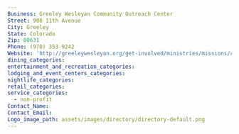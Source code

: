 ```yaml
---
Business: Greeley Wesleyan Community Outreach Center
Street: 908 11th Avenue
City: Greeley
State: Colorado
Zip: 80631
Phone: (970) 353-9242
Website: 'http://greeleywesleyan.org/get-involved/ministries/missions/community-outreach-center/'
dining_categories:
entertainment_and_recreation_categories:
lodging_and_event_centers_categories:
nightlife_categories:
retail_categories:
service_categories:
  - non-profit
Contact_Name:
Contact_Email:
Logo_image_path: assets/images/directory/directory-default.png
---
```




